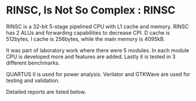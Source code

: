 # RINSC, Is Not So Complex : RINSC

RINSC is a 32-bit 5-stage pipelined CPU with L1 cache and memory. 
RINSC has 2 ALUs and forwarding capabilities to decrease CPI. 
D cache is 512bytes, I cache is 256bytes, while the main memory is 4095kB.

It was part of laboratory work where there were 5 modules. In each module CPU is developed 
more and features are added. Lastly it is tested in 3 different benchmarks.

QUARTUS II is used for power analysis. Verilator and GTKWave are used for testing and validation.

Detailed reports are listed below.
